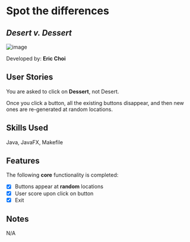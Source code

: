 # Spot the differences

## *Desert v. Dessert*

![image](https://user-images.githubusercontent.com/39285147/153736290-b64be07a-c89a-40e2-ab15-2c1022592467.png)

Developed by: **Eric Choi**

## User Stories

You are asked to click on **Dessert**, not Desert.

Once you click a button, all the existing buttons disappear, and then new ones are re-generated at random locations.

## Skills Used
Java, JavaFX, Makefile

## Features

The following **core** functionality is completed:

* [X] Buttons appear at **random** locations
* [X] User score upon click on button
* [X] Exit

## Notes

N/A
